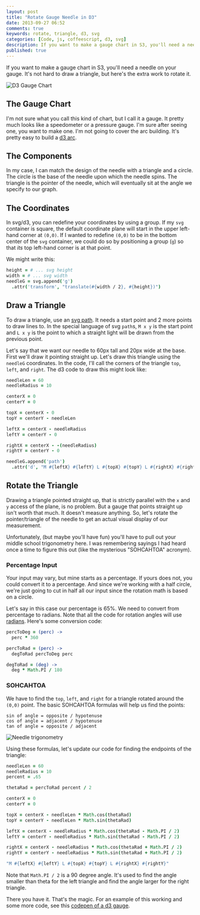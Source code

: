 ```yaml
---
layout: post
title: "Rotate Gauge Needle in D3"
date: 2013-09-27 06:52
comments: true
keywords: rotate, triangle, d3, svg
categories: [Code, js, coffeescript, d3, svg]
description: If you want to make a gauge chart in S3, you'll need a needle on your gauge.  It's not hard to draw a triangle, but here's the extra work to rotate it.
published: true
---
```


If you want to make a gauge chart in S3, you'll need a needle on your gauge.  It's not hard to draw a triangle, but here's the extra work to rotate it.

![D3 Gauge Chart](http://i.imgur.com/7GSyOFd.png)

<!--more-->

## The Gauge Chart

I'm not sure what you call this kind of chart, but I call it a gauge.  It pretty much looks like a speedometer or a pressure gauge.  I'm sure after seeing one, you want to make one.  I'm not going to cover the arc building.  It's pretty easy to build a [d3 arc](https://github.com/mbostock/d3/wiki/SVG-Shapes#wiki-arc).

## The Components

In my case, I can match the design of the needle with a triangle and a circle.  The circle is the base of the needle upon which the needle spins.  The triangle is the pointer of the needle, which will eventually sit at the angle we specify to our graph.

## The Coordinates

In svg/d3, you can redefine your coordinates by using a group.  If my `svg` container is square, the default coordinate plane will start in the upper left-hand corner at `(0,0)`.  If I wanted to redefine `(0,0)` to be in the bottom center of the `svg` container, we could do so by positioning a group (`g`) so that *its* top left-hand corner is at that point.

We might write this:

```coffeescript gauge.coffee
height = # ... svg height
width = # ... svg width
needleG = svg.append('g')
  .attr('transform', "translate(#{width / 2}, #{height})")
```

## Draw a Triangle

To draw a triangle, use an [svg path](https://github.com/mbostock/d3/wiki/SVG-Shapes#path-data-generators).  It needs a start point and 2 more points to draw lines to.  In the special language of svg `path`s, `M x y` is the start point and `L x y` is the point to which a straight light will be drawn from the previous point.

Let's say that we want our needle to 60px tall and 20px wide at the base.  First we'll draw it pointing straight up.  Let's draw this triangle using the `needleG` coordinates.  In the code, I'll call the corners of the triangle `top`, `left`, and `right`.  The d3 code to draw this might look like:

```coffeescript gauge.coffee
needleLen = 60
needleRadius = 10

centerX = 0
centerY = 0

topX = centerX - 0
topY = centerY - needleLen

leftX = centerX - needleRadius
leftY = centerY - 0

rightX = centerX - -(needleRadius)
rightY = centerY - 0

needleG.append('path')
  .attr('d', "M #{leftX} #{leftY} L #{topX} #{topY} L #{rightX} #{rightY}")
```

## Rotate the Triangle

Drawing a triangle pointed straight up, that is strictly parallel with the `x` and `y` access of the plane, is no problem.  But a gauge that points straight up isn't worth that much.  It doesn't measure anything.  So, let's rotate the pointer/triangle of the needle to get an actual visual display of our measurement.

Unfortunately, (but maybe you'll have fun) you'll have to pull out your middle school trigonometry here.  I was remembering sayings I had heard once a time to figure this out (like the mysterious "SOHCAHTOA" acronym).

### Percentage Input

Your input may vary, but mine starts as a percentage.  If yours does not, you could convert it to a percentage.  And since we're working with a half circle, we're just going to cut in half all our input since the rotation math is based on a circle.

Let's say in this case our percentage is 65%.  We need to convert from percentage to radians.  Note that all the code for rotation angles will use [radians](http://en.wikipedia.org/wiki/Radian).  Here's some conversion code:

```coffeescript gauge.coffee
percToDeg = (perc) ->
  perc * 360

percToRad = (perc) ->
  degToRad percToDeg perc

degToRad = (deg) ->
  deg * Math.PI / 180
```

### SOHCAHTOA

We have to find the `top`, `left`, and `right` for a triangle rotated around the `(0,0)` point.  The basic SOHCAHTOA formulas will help us find the points:

```
sin of angle = opposite / hypotenuse
cos of angle = adjacent / hypotenuse
tan of angle = opposite / adjacent
```

![Needle trigonometry](http://i.imgur.com/RxoQF98.png)

Using these formulas, let's update our code for finding the endpoints of the triangle:

```coffeescript gauge.coffee
needleLen = 60
needleRadius = 10
percent = .65

thetaRad = percToRad percent / 2

centerX = 0
centerY = 0

topX = centerX - needleLen * Math.cos(thetaRad)
topY = centerY - needleLen * Math.sin(thetaRad)

leftX = centerX - needleRadius * Math.cos(thetaRad - Math.PI / 2)
leftY = centerY - needleRadius * Math.sin(thetaRad - Math.PI / 2)

rightX = centerX - needleRadius * Math.cos(thetaRad + Math.PI / 2)
rightY = centerY - needleRadius * Math.sin(thetaRad + Math.PI / 2)

"M #{leftX} #{leftY} L #{topX} #{topY} L #{rightX} #{rightY}"
```

Note that `Math.PI / 2` is a 90 degree angle.  It's used to find the angle smaller than theta for the left triangle and find the angle larger for the right triangle.

There you have it.  That's the magic.  For an example of this working and some more code, see this [codepen of a d3 gauge](http://cdpn.io/eloGk).